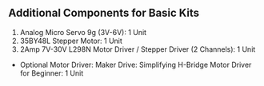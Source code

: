 ## Additional Components for Basic Kits

1. Analog Micro Servo 9g (3V-6V): 1 Unit
2. 35BY48L Stepper Motor: 1 Unit
3. 2Amp 7V-30V L298N Motor Driver / Stepper Driver (2 Channels): 1 Unit
* Optional Motor Driver: Maker Drive: Simplifying H-Bridge Motor Driver for Beginner: 1 Unit
